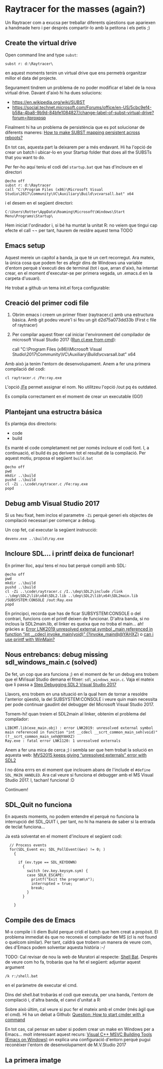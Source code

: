 # Raytracer for the masses (again?)

Un Raytracer com a exucsa per treballar diferents qüestions que apariexen a handmade hero i per després compartir-lo amb la petitona i els petis ;)


## Create the virtual drive

Open command line and type `subst`:

    subst r: d:\Raytracer\

en aquest moments tenim un virtual drive que ens permetrà organitzar millor el data del projecte.


Segurament tindrem un problema de no poder modificar el label de la nova virtual drive. Davant d'això hi ha dues solucions:

* https://en.wikipedia.org/wiki/SUBST
* https://social.technet.microsoft.com/Forums/office/en-US/5cbc9ef4-b58a-4ba8-9b9d-84bfe1084827/change-label-of-subst-virtual-drive?forum=itproxpsp

Finalment hi ha un problema de persistència que es pot solucionar de diferents maneres: [
How to make SUBST mapping persistent across reboots?](https://superuser.com/questions/29072/how-to-make-subst-mapping-persistent-across-reboots)

En tot cas, aquesta part la deixarem per a més endavant. Hi ha l'opció de crear un batch i ubicar-lo en your Startup folder that does all the SUBSTs that you want to do.

Per fer-ho aquí teniu el codi del `startup.bat` que has d'incloure en el directori

    @echo off
    subst r: d:\Raytracer
    call "C:\Program Files (x86)\Microsoft Visual Studio\2017\Community\VC\Auxiliary\Build\vcvarsall.bat" x64

i el desem en el següent directori:

    C:\Users\Rotter\AppData\Roaming\Microsoft\Windows\Start Menu\Programs\Startup\


Hem iniciat l'ordinador i, si bé ha muntat la unitat R: no veiem que tingui cap efecte el call ¬¬ per tant, haurem de resldre aquest tema TODO


## Emacs setup

Aquest mereix un capítol a banda, ja que té un cert recorregut. Ara mateix, la única cosa que podem fer es afegir dins de Windows una variable d'entorn perquè s'executi des de terminal (tot i que, arran d'això, ha intentat crear, en el moment d'executar-se per primera vegada, un .emacs.d en la carpeta d'usuari).

He trobat a github un tema init.el força configurable: 




## Creació del primer codi file

1. Obrim emacs i creem un primer fitxer (raytracer.c) amb una estructura bàsica. Amb git podeu veure'l si feu un git d2d75a073dd33b (First c file of raytracer)
2. Per compilar aquest fitxer cal iniciar l'environment del compilador de microsoft Visual Studio 2017 ([Run cl.exe from cmd](https://stackoverflow.com/questions/50830609/run-cl-exe-from-cmd)):


    call "C:\Program Files (x86)\Microsoft Visual Studio\2017\Community\VC\Auxiliary\Build\vcvarsall.bat" x64


Amb això ja tenim l'entorn de desenvolupament. Anem a fer una primera compilació del codi:

    cl raytracer.c /Fe:ray.exe

L'opció [/Fe](https://docs.microsoft.com/en-us/cpp/build/reference/fe-name-exe-file?view=vs-2017) permet assignar el nom. No utilitzeu l'opció /out pq és outdated.

Es compila correctament en el moment de crear un executable (GG!)

## Plantejant una estructra básica

Es planteja dos directoris:

* code
* build

Es manté el code completament net per només incloure el codi font. I, a continuació, el build és pq derivem tot el resultat de la compilació. Per aquest motiu, proposa el següent ``build.bat``

    @echo off
    pwd
    mkdir ..\build
    pushd ..\build
    cl -Zi ..\code\raytracer.c /Fe:ray.exe
    popd


## Debug amb Visual Studio 2017

Si us heu fixat, hem inclos el parametre ``-Zi`` perquè generi els objectes de compilació necessari per començar a debug.

Un cop fet, cal executar la següent instrucció:

    devenv.exe ..\build\ray.exe


## Incloure SDL... i printf deixa de funcionar!


En primer lloc, aquí tens el nou bat perquè compili amb SDL:

    @echo off
    pwd
    mkdir ..\build
    pushd ..\build
    cl -Zi ..\code\raytracer.c /I..\dep\SDL2\include /link ..\dep\SDL2\lib\x64\SDL2.lib ..\dep\SDL2\lib\x64\SDL2main.lib  /SUBSYSTEM:CONSOLE /out:Ray.exe
    popd


En principci, recorda que has de ficar SUBSYSTEM:CONSOLE o del contrari, funcions com el printf deixen de funcionar. D'altra banda, si no inclous la SDL2main.lib, el linker es queixa que no troba el main... ah! gràcies a: [Error LNK2019 unresolved external symbol _main referenced in function “int __cdecl invoke_main(void)” (?invoke_main@@YAHXZ)](https://stackoverflow.com/questions/33400777/error-lnk2019-unresolved-external-symbol-main-referenced-in-function-int-cde) o [can i use printf with WinMain?](https://social.msdn.microsoft.com/Forums/en-US/1dea240a-0b09-4bbb-8bdf-e52a9c53f079/can-i-use-printf-with-winmain?forum=Vsexpressvc)

## Nous entrebancs: debug missing sdl_windows_main.c (solved)

De fet, un cop que ara funciona ;) en el moment de fer un debug ens trobem que el MVisual Studio demana el fitxer: ``sdl_windows_main.c``. Vaja el mateix que li passa a [Step Debugging SDL2 Visual Studio 2017](https://stackoverflow.com/questions/45068430/step-debugging-sdl2-visual-studio-2017)


Llavors, ens trobem en una situació en la qual hem de tornar a resoldre l'anterior qüestió, la del SUBSYSTEM:CONSOLE i veure quin main necessita per pode continuar gaudint del debugger del Microsoft Visual Studio 2017.

Tornem-hi! quan treiem el SDL2main al linker, obtenim el problema del compilador:

    LIBCMT.lib(exe_main.obj) : error LNK2019: unresolved external symbol main referenced in function "int __cdecl __scrt_common_main_seh(void)" (?__scrt_common_main_seh@@YAHXZ)
    Ray.exe : fatal error LNK1120: 1 unresolved externals

Anem a fer una mica de cerca ;) i sembla ser que hem trobat la solució en
aquesta web: [MVS2015 keeps giving “unresolved externals” error with
SDL2](https://stackoverflow.com/questions/33990387/mvs2015-keeps-giving-unresolved-externals-error-with-sdl2)

I no dóna errrs en el moment que inclouem abans de l'include
el `#define SDL_MAIN_HANDLED`. Ara cal veure si funciona el
debugger amb el MS Visual Studio 2017. I, tachan! funciona!
:D

Continuem! 

## SDL_Quit no funciona ##

En aquests moments, no podem entendre el perquè no funciona
la interrupció del SDL_QUIT i, per tant, no hi ha manera de
saber si la entrada de teclat funciona...

Ja està solventat en el moment d'incloure el següent codi:

      // Process events
      for(SDL_Event ev; SDL_PollEvent(&ev) != 0; )
        {

          if (ev.type == SDL_KEYDOWN)
            {
              switch (ev.key.keysym.sym) {
              case SDLK_ESCAPE:
                printf("Exit the program\n");
                interrupted = true;
                break;
              }
            }

        } 


## Compile des de Emacs 

M-x compile i li diem Build perque cridi el batch que hem creat a propòsit. El
problema immediat és que no reconeix el compilador de MS (cl is not found o
quelcom similar). Per tant, caldrà que trobem un manera de veure com, des
d'Emacs podem solventar aquesta història :-/

TODO: Cal revisar de nou la web de Muratori al respecte: [Shell
Bat](https://github.com/ecxr/handmadehero/blob/master/misc/shell.bat). Després
de veure com ho fa, trobaràs que ha fet el següent: adjuntar aquest argument

    /k r:/shell.bat 

en el paràmetre de executar el cmd.

Dins del shell.bat trobaràs el codi que executa, per una banda, l'entorn de
compilació i, d'altra banda, el canvi d'unitat a R:

Sobre això últim, cal veure si puc fer el mateix amb el cmder (més àgil que el
cmd). Hi ha un debat a Github: [Question: How to start cmder with a command](https://github.com/cmderdev/cmder/issues/457)

En tot cas, cal pensar en saber si podem crear un make en Windows per a
Emacs... molt interessant aquest recurs: [Visual C++ MSVC Building Tools (Emacs
on
Windows)](http://caiorss.github.io/Emacs-Elisp-Programming/Emacs_On_Windows.html#sec-1-7)
on explica una configuració d'entorn perquè pugui reconèixer l'entorn de
desenvolupament de M.V.Studio 2017


## La primera imatge  ##















